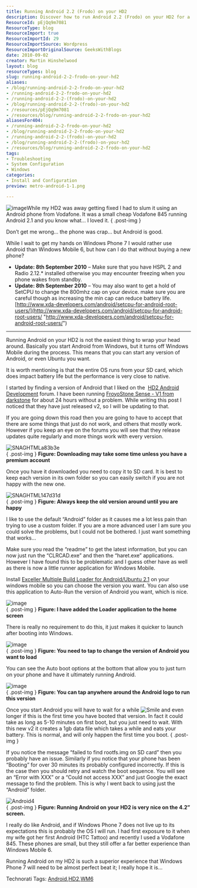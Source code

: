 ```yaml
---
title: Running Android 2.2 (Frodo) on your HD2
description: Discover how to run Android 2.2 (Frodo) on your HD2 for a superior mobile experience. Step-by-step guide and tips for optimal performance await!
ResourceId: pEjQq9m7081
ResourceType: blog
ResourceImport: true
ResourceImportId: 29
ResourceImportSource: Wordpress
ResourceImportOriginalSource: GeeksWithBlogs
date: 2010-09-02
creator: Martin Hinshelwood
layout: blog
resourceTypes: blog
slug: running-android-2-2-frodo-on-your-hd2
aliases:
- /blog/running-android-2-2-frodo-on-your-hd2
- /running-android-2-2-frodo-on-your-hd2
- /running-android-2-2-(frodo)-on-your-hd2
- /blog/running-android-2-2-(frodo)-on-your-hd2
- /resources/pEjQq9m7081
- /resources/blog/running-android-2-2-frodo-on-your-hd2
aliasesFor404:
- /running-android-2-2-frodo-on-your-hd2
- /blog/running-android-2-2-frodo-on-your-hd2
- /running-android-2-2-(frodo)-on-your-hd2
- /blog/running-android-2-2-(frodo)-on-your-hd2
- /resources/blog/running-android-2-2-frodo-on-your-hd2
tags:
- Troubleshooting
- System Configuration
- Windows
categories:
- Install and Configuration
preview: metro-android-1-1.png

---
```

![image](images/RunningAndroid2.2FroDoonyourHD2_89C9-image_-6-6.png)While my HD2 was away getting fixed I had to slum it using an Android phone from Vodafone. It was a small cheap Vodafone 845 running Android 2.1 and you know what… I loved it.
{ .post-img }

Don’t get me wrong… the phone was crap… but Android is good.

While I wait to get my hands on Windows Phone 7 I would rather use Android than Windows Mobile 6, but how can I do that without buying a new phone?

- **Update: 8th September 2010** – Make sure that you have HSPL 2 and Radio 2.12.\* installed otherwise you may encounter freezing when you phone wakes from standby.
- **Update: 8th September 2010** – You may also want to get a hold of SetCPU to change the 800mhz cap on your device. make sure you are careful though as increasing the min cap can reduce battery life.  
   [http://www.xda-developers.com/android/setcpu-for-android-root-users/](http://www.xda-developers.com/android/setcpu-for-android-root-users/ "http://www.xda-developers.com/android/setcpu-for-android-root-users/")

---

Running Android on your HD2 is not the easiest thing to wrap your head around. Basically you start Android from Windows, but it turns off Windows Mobile during the process. This means that you can start any version of Android, or even Ubuntu you want.

It is worth mentioning is that the entire OS runs from your SD card, which does impact battery life but the performance is very close to native.

I started by finding a version of Android that I liked on the  [HD2 Android Development](http://forum.xda-developers.com/forumdisplay.php?f=735) forum. I have been running [FroyoStone Sense - V1 from darkstone](http://forum.xda-developers.com/showthread.php?t=747492) for about 24 hours without a problem. While writing this post I noticed that they have just released v2, so I will be updating to that.

If you are going down this road then you are going to have to accept that there are some things that just do not work, and others that mostly work. However if you keep an eye on the forums you will see that they release updates quite regularly and more things work with every version.

![SNAGHTMLa83b3e](images/RunningAndroid2.2FroDoonyourHD2_89C9-SNAGHTMLa83b3e-8-8.png)  
{ .post-img }
**Figure: Downloading may take some time unless you have a premium account**

Once you have it downloaded you need to copy it to SD card. It is best to keep each version in its own folder so you can easily switch if you are not happy with the new one.

![SNAGHTML147d31d](images/RunningAndroid2.2FroDoonyourHD2_89C9-SNAGHTML147d31d-7-7.png)  
{ .post-img }
**Figure: Always keep the old version around until you are happy**

I like to use the default “Android” folder as it causes me a lot less pain than trying to use a custom folder. If you are a more advanced user I am sure you could solve the problems, but I could not be bothered. I just want something that works…

Make sure you read the “readme” to get the latest information, but you can now just run the “CLRCAD.exe” and then the “haret.exe” applications. However I have found this to be problematic and I guess other have as well as there is now a little runner application for Windows Mobile.

Install [Exceller Multiple Build Loader for Android/Ubuntu 2.1](http://forum.xda-developers.com/showthread.php?t=737001) on your windows mobile so you can choose the version you want. You can also use this application to Auto-Run the version of Android you want, which is nice.

![image](images/RunningAndroid2.2FroDoonyourHD2_89C9-image_-3-3.png)  
{ .post-img }
**Figure: I have added the Loader application to the home screen**

There is really no requirement to do this, it just makes it quicker to launch after booting into Windows.

![image](images/RunningAndroid2.2FroDoonyourHD2_89C9-image_-4-4.png)  
{ .post-img }
**Figure: You need to tap to change the version of Android you want to load**

You can see the Auto boot options at the bottom that allow you to just turn on your phone and have it ultimately running Android.

![image](images/RunningAndroid2.2FroDoonyourHD2_89C9-image_-5-5.png)  
{ .post-img }
**Figure: You can tap anywhere around the Android logo to run this version**

Once you start Android you will have to wait for a while ![Smile](images/RunningAndroid2.2FroDoonyourHD2_89C9-wlEmoticon-smile_2-9-9.png) and even longer if this is the first time you have booted that version. In fact it could take as long as 5-10 minutes on first boot, but you just need to wait. With this new v2 it creates a 1gb data file which takes a while and eats your battery. This is normal, and will only happen the first time you boot.
{ .post-img }

If you notice the message “failed to find rootfs.img on SD card” then you probably have an issue. Similarly if you notice that your phone has been “Booting” for over 30 minutes its probably configured incorrectly. If this is the case then you should retry and watch the boot sequence. You will see an “Error with XXX” or a “Could not access XXX” and just Google the exact message to find the problem. This is why I went back to using just the “Android” folder.

![Android4](images/RunningAndroid2.2FroDoonyourHD2_89C9-Android4_-2-2.png)  
{ .post-img }
**Figure: Running Android on your HD2 is very nice on the 4.2” screen.**

I really do like Android, and if Windows Phone 7 does not live up to its expectations this is probably the OS I will run. I had first exposure to it when my wife got her first Android (HTC Tattoo) and recently I used a Vodafone 845. These phones are small, but they still offer a far better experience than Windows Mobile 6.

Running Android on my HD2 is such a superior experience that Windows Phone 7 will need to be almost perfect beat it; I really hope it is…

Technorati Tags: [Android](http://technorati.com/tags/Android),[HD2](http://technorati.com/tags/HD2),[WM6](http://technorati.com/tags/WM6)
